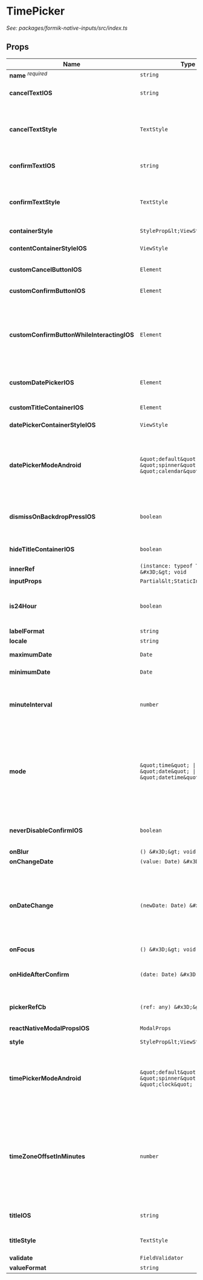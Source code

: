 # TimePicker

*See: packages/formik-native-inputs/src/index.ts*

## Props

| Name | Type | Description |
|------|------|-------------|
| <strong>name</strong> <sup><em>required</em></sup> | `string` |  |
| <strong>cancelTextIOS</strong> | `string` | The text on the cancel button on iOS&lt;br&gt;&lt;br&gt;Default is &#x27;Cancel&#x27; |
| <strong>cancelTextStyle</strong> | `TextStyle` | A custom style for cancelTextIOS (Default is &#x27;Cancel&#x27;)&lt;br&gt;&lt;br&gt;Doesn&#x27;t work with the customCancelButtonIOS |
| <strong>confirmTextIOS</strong> | `string` | The text on the confirm button on iOS&lt;br&gt;&lt;br&gt;Default is &#x27;Confirm&#x27; |
| <strong>confirmTextStyle</strong> | `TextStyle` | A custom style for the confirmTextIOS (Default is &#x27;Confirm&#x27;)&lt;br&gt;&lt;br&gt;Doesn&#x27;t work with the customConfirmButtonIOS |
| <strong>containerStyle</strong> | `StyleProp&lt;ViewStyle&gt;` |  |
| <strong>contentContainerStyleIOS</strong> | `ViewStyle` | The style of the ReactNativeModal container on iOS |
| <strong>customCancelButtonIOS</strong> | `Element` | A custom component for the cancel button on iOS |
| <strong>customConfirmButtonIOS</strong> | `Element` | A custom component for the confirm button on iOS |
| <strong>customConfirmButtonWhileInteractingIOS</strong> | `Element` | A custom component for the confirm button on iOS that will be shown while user interacting with the date picker&lt;br&gt;&lt;br&gt;Doesn&#x27;t work without customConfirmButtonIOS |
| <strong>customDatePickerIOS</strong> | `Element` | A custom component that will replace the default DatePicker on iOS |
| <strong>customTitleContainerIOS</strong> | `Element` | A custom component for the title container on iOS |
| <strong>datePickerContainerStyleIOS</strong> | `ViewStyle` | The style of the container on iOS |
| <strong>datePickerModeAndroid</strong> | `&quot;default&quot; \| &quot;spinner&quot; \| &quot;calendar&quot;` | Toggles the date mode on Android between spinner and calendar views&lt;br&gt;&lt;br&gt;Default is &#x27;default&#x27; which shows either spinner or calendar based on Android version |
| <strong>dismissOnBackdropPressIOS</strong> | `boolean` | Dismiss the date-picker/time-picker when pressing on the backdrop (on iOS)?&lt;br&gt;&lt;br&gt;Default is true |
| <strong>hideTitleContainerIOS</strong> | `boolean` | Hide the title container on iOS&lt;br&gt;&lt;br&gt;Default is false |
| <strong>innerRef</strong> | `(instance: typeof TimePicker) &#x3D;&gt; void` |  |
| <strong>inputProps</strong> | `Partial&lt;StaticInputProps&gt;` |  |
| <strong>is24Hour</strong> | `boolean` | Sets mode to 24 hour time&lt;br&gt;If false, the picker shows an AM/PM chooser on Android&lt;br&gt;&lt;br&gt;Default is true |
| <strong>labelFormat</strong> | `string` |  |
| <strong>locale</strong> | `string` | The date picker locale. |
| <strong>maximumDate</strong> | `Date` | Maximum date the picker can go forward to |
| <strong>minimumDate</strong> | `Date` | Minimum date the picker can go back to |
| <strong>minuteInterval</strong> | `number` | enum(1, 2, 3, 4, 5, 6, 10, 12, 15, 20, 30)&lt;br&gt;The interval at which minutes can be selected.&lt;br&gt;@extends from DatePickerIOSProperties |
| <strong>mode</strong> | `&quot;time&quot; \| &quot;date&quot; \| &quot;datetime&quot;` | The mode of the picker&lt;br&gt;&lt;br&gt;Available modes are:&lt;br&gt;date - Shows Datepicker&lt;br&gt;time - Shows Timepicker&lt;br&gt;datetime - Shows a combined Date and Time Picker&lt;br&gt;&lt;br&gt;Default is &#x27;date&#x27; |
| <strong>neverDisableConfirmIOS</strong> | `boolean` | Never disable the confirm button on iOS, even on fling (see #82)&lt;br&gt;&lt;br&gt;Default is false |
| <strong>onBlur</strong> | `() &#x3D;&gt; void` |  |
| <strong>onChangeDate</strong> | `(value: Date) &#x3D;&gt; void` |  |
| <strong>onDateChange</strong> | `(newDate: Date) &#x3D;&gt; void` | Date change handler.&lt;br&gt;This is called when the user changes the date or time in the UI.&lt;br&gt;The first and only argument is a Date object representing the new date and time.&lt;br&gt;@extends from DatePickerIOSProperties |
| <strong>onFocus</strong> | `() &#x3D;&gt; void` |  |
| <strong>onHideAfterConfirm</strong> | `(date: Date) &#x3D;&gt; void` | Called when the underlying modal finishes its&#x27; closing animation&lt;br&gt;after Confirm was pressed. |
| <strong>pickerRefCb</strong> | `(ref: any) &#x3D;&gt; void` | Ref function for the React Native DatePickerIOS or a customDatePickerIOS |
| <strong>reactNativeModalPropsIOS</strong> | `ModalProps` | Props for ReactNativeModal |
| <strong>style</strong> | `StyleProp&lt;ViewStyle&gt;` |  |
| <strong>timePickerModeAndroid</strong> | `&quot;default&quot; \| &quot;spinner&quot; \| &quot;clock&quot;` | Toggles the time mode on Android between spinner and clock views&lt;br&gt;&lt;br&gt;Default is &#x27;default&#x27; which shows either spinner or clock based on Android version |
| <strong>timeZoneOffsetInMinutes</strong> | `number` | Timezone offset in minutes.&lt;br&gt;By default, the date picker will use the device&#x27;s timezone. With this parameter, it is possible to force a certain timezone offset.&lt;br&gt;For instance, to show times in Pacific Standard Time, pass -7 * 60.&lt;br&gt;@extends from DatePickerIOSProperties |
| <strong>titleIOS</strong> | `string` | Title text for the Picker on iOS&lt;br&gt;&lt;br&gt;Default is &#x27;Pick a Date&#x27; |
| <strong>titleStyle</strong> | `TextStyle` | A custom style for the titleIOS (Default is &#x27;Pick a Date&#x27;) |
| <strong>validate</strong> | `FieldValidator` |  |
| <strong>valueFormat</strong> | `string` |  |
